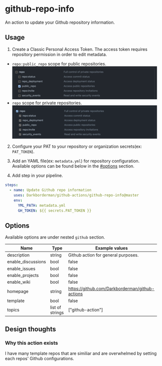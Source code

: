 # github-repo-info

An action to update your Github repository information.

## Usage

1. Create a Classic Personal Access Token.
The access token requires repository permission in order to edit metadata.
* `repo:public_repo` scope for public repositories.
![image](./pat_public.png)
* `repo` scope for private repositories.
![image](./pat_private.png)

2. Configure your PAT to your repository or organization secrets(ex: `PAT_TOKEN`).

3. Add an YAML file(ex: `metadata.yml`) for repository configuration.
Available options can be found below in the [#options](#options) section.

4. Add step in your pipeline.
```yml
steps:
  - name: Update Github repo information
    uses: Darkborderman/github-actions/github-repo-info@master
    env:
      YML_PATH: metadata.yml
      GH_TOKEN: ${{ secrets.PAT_TOKEN }}
```

## Options

Available options are under nested `github` section.

| Name | Type | Example values |
| --- | -- | -- |
| description | string | Github action for general purposes. |
| enable_discussions | bool | false |
| enable_issues | bool | false |
| enable_projects | bool | false |
| enable_wiki | bool | false |
| homepage | string | https://github.com/Darkborderman/github-actions |
| template | bool | false |
| topics | list of strings | ["github-action"] |

## Design thoughts

### Why this action exists

I have many template repos that are similiar and are overwhelmed by setting each repos' Github configurations.
